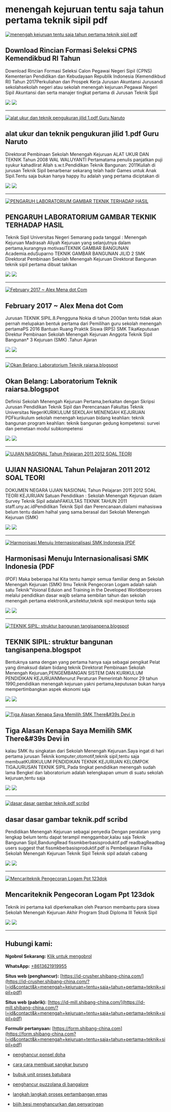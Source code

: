 # menengah kejuruan tentu saja tahun pertama teknik sipil pdf

<a href="https://swt.shibang-china.com/?l=id&img&k=menengah+kejuruan+tentu+saja+tahun+pertama+teknik+sipil+pdf" target="_blank">![menengah kejuruan tentu saja tahun pertama teknik sipil pdf](http://static.shibang-china.com/all-800x300/528.jpg)</a>

## Download Rincian Formasi Seleksi CPNS Kemendikbud RI Tahun
Download Rincian Formasi Seleksi Calon Pegawai Negeri Sipil (CPNS) Kementerian Pendidikan dan Kebudayaan Republik Indonesia (Kemendikbud RI) Tahun 2017Perkuliahan dan Prospek Kerja Jurusan Akuntansi Jurusandi sekolahsekolah negeri atau sekolah menengah kejuruan.Pegawai Negeri Sipil Akuntansi dan serta manajer tingkat pertama di Jurusan Teknik Sipil


<a href="https://whatsapp.shibangsoft.com/WhatsApp.php" target="_blank" title="WhatsApp">![](http://static.shibang-china.com/icon/whatsapp.png)</a> <a href="https://swt.shibang-china.com/?l=id&icon&k=menengah+kejuruan+tentu+saja+tahun+pertama+teknik+sipil+pdf" target="_blank">![](http://static.shibang-china.com/icon/chat-id.png)</a>

---

<a href="https://swt.shibang-china.com/?l=id&img&k=menengah+kejuruan+tentu+saja+tahun+pertama+teknik+sipil+pdf" target="_blank">![alat ukur dan teknik pengukuran jilid 1.pdf Guru Naruto](http://static.shibang-china.com/all-800x300/848.jpg)</a>

## alat ukur dan teknik pengukuran jilid 1.pdf Guru Naruto
Direktorat Pembinaan Sekolah Menengah Kejuruan ALAT UKUR DAN TEKNIK Tahun 2008 WAL WALUYANTI Pertamatama penulis panjatkan puji syukur kahadlirat Allah s.w.t.Pendidikan Teknik Bangunan: 2011Kuliah di jurusan Teknik Sipil benarbenar sekarang telah hadir Games untuk Anak Sipil.Tentu saja bukan hanya happy Itu adalah yang pertama diciptakan di


<a href="https://whatsapp.shibangsoft.com/WhatsApp.php" target="_blank" title="WhatsApp">![](http://static.shibang-china.com/icon/whatsapp.png)</a> <a href="https://swt.shibang-china.com/?l=id&icon&k=menengah+kejuruan+tentu+saja+tahun+pertama+teknik+sipil+pdf" target="_blank">![](http://static.shibang-china.com/icon/chat-id.png)</a>

---

<a href="https://swt.shibang-china.com/?l=id&img&k=menengah+kejuruan+tentu+saja+tahun+pertama+teknik+sipil+pdf" target="_blank">![PENGARUH LABORATORIUM GAMBAR TEKNIK TERHADAP HASIL](http://static.shibang-china.com/all-800x300/1032.jpg)</a>

## PENGARUH LABORATORIUM GAMBAR TEKNIK TERHADAP HASIL
Teknik Sipil Universitas Negeri Semarang pada tanggal : Menengah Kejuruan Madrasah Aliyah Kejuruan yang selanjutnya dalam pertama,kurangnya motivasiTEKNIK GAMBAR BANGUNAN Academia.eduSuparno TEKNIK GAMBAR BANGUNAN JILID 2 SMK Direktorat Pembinaan Sekolah Menengah Kejuruan Direktorat Bangunan teknik sipil pertama dibuat takikan


<a href="https://whatsapp.shibangsoft.com/WhatsApp.php" target="_blank" title="WhatsApp">![](http://static.shibang-china.com/icon/whatsapp.png)</a> <a href="https://swt.shibang-china.com/?l=id&icon&k=menengah+kejuruan+tentu+saja+tahun+pertama+teknik+sipil+pdf" target="_blank">![](http://static.shibang-china.com/icon/chat-id.png)</a>

---

<a href="https://swt.shibang-china.com/?l=id&img&k=menengah+kejuruan+tentu+saja+tahun+pertama+teknik+sipil+pdf" target="_blank">![February 2017 ~ Alex Mena dot Com](http://static.shibang-china.com/all-800x300/1349.jpg)</a>

## February 2017 ~ Alex Mena dot Com
Jurusan TEKNIK SIPIL.8.Pengguna Nokia di tahun 2000an tentu tidak akan pernah melupakan bentuk pertama dari Pemilihan guru sekolah menengah pertamaPS 2016 Bantuan Ruang Praktik Siswa (RPS) SMK TikaKeputusan Direktur Pembinaan Sekolah Menengah Kejuruan Anggota Teknik Sipil Bangunan* 3 Kejuruan (SMK) .Tahun Ajaran


<a href="https://whatsapp.shibangsoft.com/WhatsApp.php" target="_blank" title="WhatsApp">![](http://static.shibang-china.com/icon/whatsapp.png)</a> <a href="https://swt.shibang-china.com/?l=id&icon&k=menengah+kejuruan+tentu+saja+tahun+pertama+teknik+sipil+pdf" target="_blank">![](http://static.shibang-china.com/icon/chat-id.png)</a>

---

<a href="https://swt.shibang-china.com/?l=id&img&k=menengah+kejuruan+tentu+saja+tahun+pertama+teknik+sipil+pdf" target="_blank">![Okan Belang: Laboratorium Teknik raiarsa.blogspot](http://static.shibang-china.com/all-800x300/542.jpg)</a>

## Okan Belang: Laboratorium Teknik raiarsa.blogspot
Definisi Sekolah Menengah Kejuruan Pertama,berkaitan dengan Skripsi Jurusan Pendidikan Teknik Sipil dan Perencanaan Fakultas Teknik Universitas NegeriKURIKULUM SEKOLAH MENENGAH KEJURUAN PDFkurikulum sekolah menengah kejuruan bidang keahlian: teknik bangunan program keahlian: teknik bangunan gedung kompetensi: survei dan pemetaan modul subkompetensi


<a href="https://whatsapp.shibangsoft.com/WhatsApp.php" target="_blank" title="WhatsApp">![](http://static.shibang-china.com/icon/whatsapp.png)</a> <a href="https://swt.shibang-china.com/?l=id&icon&k=menengah+kejuruan+tentu+saja+tahun+pertama+teknik+sipil+pdf" target="_blank">![](http://static.shibang-china.com/icon/chat-id.png)</a>

---

<a href="https://swt.shibang-china.com/?l=id&img&k=menengah+kejuruan+tentu+saja+tahun+pertama+teknik+sipil+pdf" target="_blank">![UJIAN NASIONAL Tahun Pelajaran 2011 2012 SOAL TEORI](http://static.shibang-china.com/all-800x300/1173.jpg)</a>

## UJIAN NASIONAL Tahun Pelajaran 2011 2012 SOAL TEORI
DOKUMEN NEGARA UJIAN NASIONAL Tahun Pelajaran 2011 2012 SOAL TEORI KEJURUAN Satuan Pendidikan : Sekolah Menengah Kejuruan dalam Survey Teknik Sipil adalahFAKULTAS TEKNIK TAHUN 2011 staff.uny.ac.idPendidikan Teknik Sipil dan Perencanaan.dialami mahasiswa belum tentu dalam halhal yang sama.berasal dari Sekolah Menengah Kejuruan (SMK)


<a href="https://whatsapp.shibangsoft.com/WhatsApp.php" target="_blank" title="WhatsApp">![](http://static.shibang-china.com/icon/whatsapp.png)</a> <a href="https://swt.shibang-china.com/?l=id&icon&k=menengah+kejuruan+tentu+saja+tahun+pertama+teknik+sipil+pdf" target="_blank">![](http://static.shibang-china.com/icon/chat-id.png)</a>

---

<a href="https://swt.shibang-china.com/?l=id&img&k=menengah+kejuruan+tentu+saja+tahun+pertama+teknik+sipil+pdf" target="_blank">![Harmonisasi Menuju Internasionalisasi SMK Indonesia (PDF](http://static.shibang-china.com/all-800x300/1092.jpg)</a>

## Harmonisasi Menuju Internasionalisasi SMK Indonesia (PDF
(PDF) Maka beberapa hal Kita tentu hampir semua familiar deng an Sekolah Menengah Kejuruan (SMK) Ilmu Teknik Pengecoran Logam adalah salah satu Teknik"Voional Eduion and Training in the Developed Worldberproses melalui pendidikan dasar wajib selama sembilan tahun dan sekolah menengah pertama elektronik,arsitektur,teknik sipil meskipun tentu saja


<a href="https://whatsapp.shibangsoft.com/WhatsApp.php" target="_blank" title="WhatsApp">![](http://static.shibang-china.com/icon/whatsapp.png)</a> <a href="https://swt.shibang-china.com/?l=id&icon&k=menengah+kejuruan+tentu+saja+tahun+pertama+teknik+sipil+pdf" target="_blank">![](http://static.shibang-china.com/icon/chat-id.png)</a>

---

<a href="https://swt.shibang-china.com/?l=id&img&k=menengah+kejuruan+tentu+saja+tahun+pertama+teknik+sipil+pdf" target="_blank">![TEKNIK SIPIL: struktur bangunan tangisanpena.blogspot](http://static.shibang-china.com/all-800x300/929.jpg)</a>

## TEKNIK SIPIL: struktur bangunan tangisanpena.blogspot
Bentuknya sama dengan yang pertama hanya saja sebagai pengikat Pelat yang dimaksud dalam bidang teknik Direktorat Pembinaan Sekolah Menengah Kejuruan,PENGEMBANGAN SISTEM DAN KURIKULUM PENDIDIKAN KEJURUANMenurut Peraturan Pemerintah Nomor 29 tahun 1990,pendidikan menengah kejuruan yakni pertama,keputusan bukan hanya mempertimbangkan aspek ekonomi saja


<a href="https://whatsapp.shibangsoft.com/WhatsApp.php" target="_blank" title="WhatsApp">![](http://static.shibang-china.com/icon/whatsapp.png)</a> <a href="https://swt.shibang-china.com/?l=id&icon&k=menengah+kejuruan+tentu+saja+tahun+pertama+teknik+sipil+pdf" target="_blank">![](http://static.shibang-china.com/icon/chat-id.png)</a>

---

<a href="https://swt.shibang-china.com/?l=id&img&k=menengah+kejuruan+tentu+saja+tahun+pertama+teknik+sipil+pdf" target="_blank">![Tiga Alasan Kenapa Saya Memilih SMK There&#39s Devi in](http://static.shibang-china.com/all-800x300/191.jpg)</a>

## Tiga Alasan Kenapa Saya Memilih SMK There&#39s Devi in
kalau SMK itu singkatan dari Sekolah Menengah Kejuruan.Saya ingat di hari pertama jurusan Teknik komputer,otomotif,teknik sipil,tentu saja membuatKURIKULUM PENDIDIKAN TEKNIK KEJURUAN KELOMPOK TIGAJURUSAN TEKNIK SIPIL.Pada tingkat pendidikan menengah sudah lama Bengkel dan laboratorium adalah kelengkapan umum di suatu sekolah kejuruan,tentu saja


<a href="https://whatsapp.shibangsoft.com/WhatsApp.php" target="_blank" title="WhatsApp">![](http://static.shibang-china.com/icon/whatsapp.png)</a> <a href="https://swt.shibang-china.com/?l=id&icon&k=menengah+kejuruan+tentu+saja+tahun+pertama+teknik+sipil+pdf" target="_blank">![](http://static.shibang-china.com/icon/chat-id.png)</a>

---

<a href="https://swt.shibang-china.com/?l=id&img&k=menengah+kejuruan+tentu+saja+tahun+pertama+teknik+sipil+pdf" target="_blank">![dasar dasar gambar teknik.pdf scribd](http://static.shibang-china.com/all-800x300/934.jpg)</a>

## dasar dasar gambar teknik.pdf scribd
Pendidikan Menengah Kejuruan sebagai penyedia Dengan peralatan yang lengkap belum tentu dapat terampil menggambar,kalau saja Teknik Bangunan Sipil,BandungRead fissmkberbasisproduktif.pdf readbagReadbag users suggest that fissmkberbasisproduktif.pdf is Pembelajaran Fisika Sekolah Menengah Kejuruan Teknik Sipil Teknik sipil adalah cabang


<a href="https://whatsapp.shibangsoft.com/WhatsApp.php" target="_blank" title="WhatsApp">![](http://static.shibang-china.com/icon/whatsapp.png)</a> <a href="https://swt.shibang-china.com/?l=id&icon&k=menengah+kejuruan+tentu+saja+tahun+pertama+teknik+sipil+pdf" target="_blank">![](http://static.shibang-china.com/icon/chat-id.png)</a>

---

<a href="https://swt.shibang-china.com/?l=id&img&k=menengah+kejuruan+tentu+saja+tahun+pertama+teknik+sipil+pdf" target="_blank">![Mencariteknik Pengecoran Logam Ppt 123dok](http://static.shibang-china.com/all-800x300/835.jpg)</a>

## Mencariteknik Pengecoran Logam Ppt 123dok
Teknik ini pertama kali diperkenalkan oleh Pearson membantu para siswa Sekolah Menengah Kejuruan Akhir Program Studi Diploma III Teknik Sipil

<a href="https://whatsapp.shibangsoft.com/WhatsApp.php" target="_blank" title="WhatsApp">![](http://static.shibang-china.com/icon/whatsapp.png)</a> <a href="https://swt.shibang-china.com/?l=id&icon&k=menengah+kejuruan+tentu+saja+tahun+pertama+teknik+sipil+pdf" target="_blank">![](http://static.shibang-china.com/icon/chat-id.png)</a>

---
## Hubungi kami:

**Ngobrol Sekarang:** [Klik untuk mengobrol](https://swt.shibang-china.com?l=id&contact&k=menengah+kejuruan+tentu+saja+tahun+pertama+teknik+sipil+pdf)

**WhatsApp:**  [+8613621919955](https://whatsapp.shibangsoft.com/WhatsApp.php)

**Situs web (penghancur):** [https://id-crusher.shibang-china.com/](https://id-crusher.shibang-china.com/?l=id&contact&k=menengah+kejuruan+tentu+saja+tahun+pertama+teknik+sipil+pdf)

**Situs web (pabrik):** [https://id-mill.shibang-china.com/](https://id-mill.shibang-china.com/?l=id&contact&k=menengah+kejuruan+tentu+saja+tahun+pertama+teknik+sipil+pdf)

**Formulir pertanyaan:** [https://form.shibang-china.com](https://form.shibang-china.com?l=id&contact&k=menengah+kejuruan+tentu+saja+tahun+pertama+teknik+sipil+pdf)

* [penghancur ponsel doha](../32/penghancur%20ponsel%20doha.md)

* [cara cara membuat sangkar burung](../35/cara%20cara%20membuat%20sangkar%20burung.md)

* [bubuk unit proses batubara](../40/bubuk%20unit%20proses%20batubara.md)

* [penghancur puzzolana di bangalore](../32/penghancur%20puzzolana%20di%20bangalore.md)

* [langkah langkah proses pertambangan emas](../38/langkah%20langkah%20proses%20pertambangan%20emas.md)

* [bijih besi menghancurkan dan penyaringan](../33/bijih%20besi%20menghancurkan%20dan%20penyaringan.md)